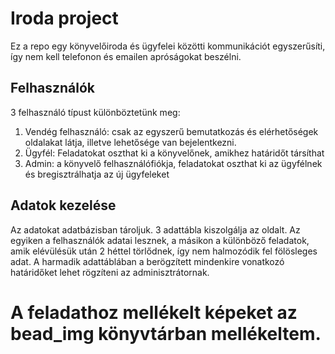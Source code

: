 # Iroda project

Ez a repo egy könyvelőiroda és ügyfelei közötti kommunikációt egyszerűsíti, így nem kell telefonon és emailen apróságokat beszélni.

## Felhasználók

3 felhasználó típust különböztetünk meg:
1. Vendég felhasználó: csak az egyszerű bemutatkozás és elérhetőségek oldalakat látja, illetve lehetősége van bejelentkezni.
2. Ügyfél: Feladatokat oszthat ki a könyvelőnek, amikhez határidőt társíthat
3. Admin: a könyvelő felhasználófiókja, feladatokat oszthat ki az ügyfélnek és bregisztrálhatja az új ügyfeleket

## Adatok kezelése

Az adatokat adatbázisban tároljuk. 3 adattábla kiszolgálja az oldalt. Az egyiken a felhasználók adatai lesznek, a másikon a különböző feladatok, amik elévülésük után 2 héttel törlődnek, így nem halmozódik fel fölösleges adat. A harmadik adattáblában a berögzített mindenkire vonatkozó határidőket lehet rögzíteni az adminisztrátornak.

# A feladathoz mellékelt képeket az bead_img könyvtárban mellékeltem.
